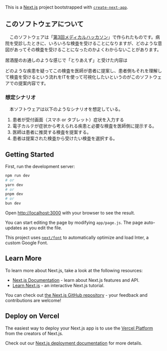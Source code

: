 This is a [Next.js](https://nextjs.org/) project bootstrapped with [`create-next-app`](https://github.com/vercel/next.js/tree/canary/packages/create-next-app).

## このソフトウェアについて

　このソフトウェアは「[第3回メディカルハッカソン](https://moicen-forest.connpass.com/event/317683/)」で作られたものです。病院を受診したときに、いろいろな検査を受けることになりますが、どのような意図があってその検査を受けることになったのかよくわからないことがあります。

居酒屋のお通しのような感じで「とりあえず」と受けた内容は

どのような疾患を疑ってこの検査を医師が患者に提案し、患者側もそれを理解して検査を受けるという流れをITを使って可視化したいというのがこのソフトウェアでの提案内容です。


### 想定シナリオ

　本ソフトウェアは以下のようなシナリオを想定している。

1. 患者が受付画面（スマホ or タブレット）症状を入力する
1. 電子カルテが症状から考えられる疾患と必要な検査を医師側に提示する。
1. 医師は患者に推奨する検査を提案する。
1. 患者は提案された検査から受けたい検査を選択する。

## Getting Started

First, run the development server:

```bash
npm run dev
# or
yarn dev
# or
pnpm dev
# or
bun dev
```

Open [http://localhost:3000](http://localhost:3000) with your browser to see the result.

You can start editing the page by modifying `app/page.js`. The page auto-updates as you edit the file.

This project uses [`next/font`](https://nextjs.org/docs/basic-features/font-optimization) to automatically optimize and load Inter, a custom Google Font.

## Learn More

To learn more about Next.js, take a look at the following resources:

- [Next.js Documentation](https://nextjs.org/docs) - learn about Next.js features and API.
- [Learn Next.js](https://nextjs.org/learn) - an interactive Next.js tutorial.

You can check out [the Next.js GitHub repository](https://github.com/vercel/next.js/) - your feedback and contributions are welcome!

## Deploy on Vercel

The easiest way to deploy your Next.js app is to use the [Vercel Platform](https://vercel.com/new?utm_medium=default-template&filter=next.js&utm_source=create-next-app&utm_campaign=create-next-app-readme) from the creators of Next.js.

Check out our [Next.js deployment documentation](https://nextjs.org/docs/deployment) for more details.
